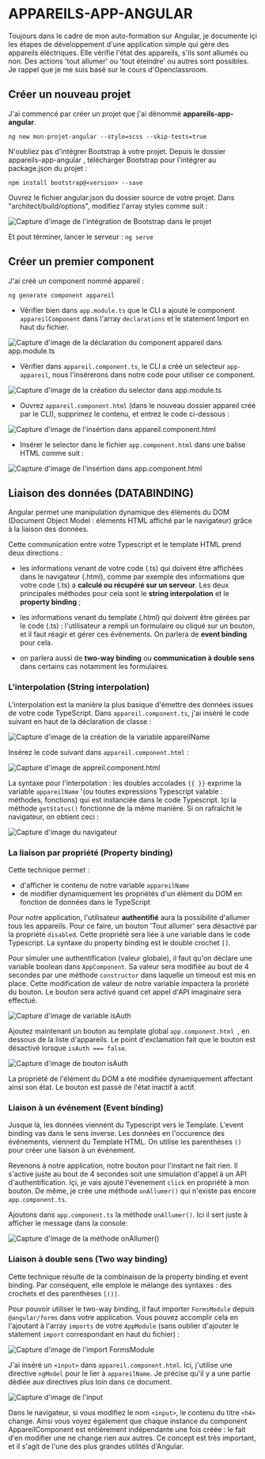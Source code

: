 # APPAREILS-APP-ANGULAR
Toujours dans le cadre de mon auto-formation sur Angular, je documente içi les étapes de développement d'une application simple qui gère des appareils éléctriques. Elle vérifie l'état des appareils, s'ils sont allumés ou non. Des actions 'tout allumer' ou 'tout éteindre'  ou autres sont possibles. Je rappel que je me suis basé sur le cours d'Openclassroom.

## Créer un nouveau projet
J'ai commencé par créer un projet que j'ai dénommé **appareils-app-angular**.

`ng new mon-projet-angular --style=scss --skip-tests=true`

N'oubliez pas d'intégrer Bootstrap à votre projet.
Depuis le dossier  appareils-app-angular , télécharger Bootstrap pour l'intégrer au package.json du projet :

`npm install bootstrap@<version> --save`

Ouvrez le fichier  angular.json  du dossier source de votre projet.  Dans "architect/build/options", modifiez l'array  styles  comme suit :

![Capture d'image de l'intégration de Bootstrap dans le projet](https://i.ibb.co/RYy3Qzf/bootstrap.png)

Et pout términer, lancer le serveur : 
`ng serve`

## Créer un premier component
J'ai créé un component nommé appareil :

`ng generate component appareil`

- Vérifier bien dans `app.module.ts` que le CLI a ajouté le component `appareilComponent` dans l'array `declarations` et le statement Import en haut du fichier.

![Capture d'image de la déclaration du component appareil dans app.module.ts](https://i.ibb.co/p2vBD66/importappareilcomponent.png)

- Vérifier dans `appareil.component.ts`, le CLI a créé un selecteur `app-appareil`, nous l'insérerons dans notre code pour utiliser ce component. 

![Capture d'image de la création du selector dans app.module.ts](https://i.ibb.co/TtQMm9G/selectorappareilscomponent.png)

- Ouvrez `appareil.component.html`  (dans le nouveau dossier  appareil  créé par le CLI), supprimez le contenu, et entrez le code ci-dessous : 

![Capture d'image de l'insértion dans appareil.component.html](https://i.ibb.co/CMnpgzQ/appareil-component-html.png)

- Insérer le selector dans le fichier `app.component.html` dans une balise HTML comme suit : 

![Capture d'image de l'insértion dans app.component.html](https://i.ibb.co/3MM0ztV/selectorappareilsinhtml.png)


## Liaison des données (DATABINDING)

Angular permet une manipulation dynamique des éléments du DOM (Document Object Model : éléments HTML affiché par le navigateur) grâce à la liaison des données. 

Cette communication entre votre Typescript et le template HTML prend deux directions : 

- les informations venant de votre code (.ts) qui doivent être affichées dans le navigateur (.html), comme par exemple des informations que votre code (.ts) a **calculé ou récupéré sur un serveur**.  Les deux principales méthodes pour cela sont le **string interpolation** et le **property binding** ;

- les informations venant du template (.html)  qui doivent être gérées par le code (.ts) : l'utilisateur a rempli un formulaire ou cliqué sur un bouton, et il faut réagir et gérer ces événements.  On parlera de **event binding** pour cela.

- on parlera aussi de **two-way binding** ou **communication à double sens** dans certains cas notamment les formulaires.

### L'interpolation (String interpolation)
L'interpolation est la manière la plus basique d'émettre des données issues de votre code TypeScript. 
Dans `appareil.component.ts`,  j'ai inséré le code suivant en haut de la déclaration de classe : 

![Capture d'image de la création de la variable appareilName](https://i.ibb.co/ZWwMjKD/cr-ationvariableappareil-Name.png)


Insérez le code suivant dans  `appareil.component.html` :

![Capture d'image de appreil.component.html](https://i.ibb.co/8KpCNPT/stringinterpolationappareil-Name.png)


La syntaxe pour l'interpolation : les doubles accolades  `{{ }}` exprime la variable `appareilName` '(ou toutes expressions Typescript valable : méthodes, fonctions) qui est instanciée dans le code Typescript. Içi la méthode `getStatus()` fonctionne de la même manière. Si on rafraîchit le navigateur, on obtient ceci :

![Capture d'image du navigateur](https://i.ibb.co/KjYz18x/navigateur1.png)

### La liaison par propriété (Property binding)
Cette technique permet :

- d'afficher le contenu de notre variable `appareilName`
- de modifier dynamiquement les propriétés d'un élément du DOM en fonction de données dans le TypeScript

Pour notre application, l'utilisateur **authentifié** aura la possibilité d'allumer tous les appareils. Pour ce faire, un bouton 'Tout allumer' sera désactivé par la propriété `disabled`. Cette propriété sera liée à une variable dans le code Typescript. La syntaxe du property binding est le double crochet `[]`.  

Pour simuler une authentification (valeur globale), il faut qu'on déclare une variable boolean dans `AppComponent`. Sa valeur sera modifiée au bout de 4 secondes par une méthode  `constructor` dans laquelle un timeout est mis en place. Cette modification de valeur de notre variable impactera la proriété du bouton. Le bouton sera activé quand cet appel d'API imaginaire sera effectué.   

![Capture d'image de variable isAuth](https://i.ibb.co/ZXcZL54/isAuth.png)


Ajoutez maintenant un bouton au template global `app.component.html `, en dessous de la liste d'appareils. Le point d'exclamation fait que le bouton est désactivé lorsque  `isAuth === false`.

![Capture d'image de bouton isAuth](https://i.ibb.co/52W1Pt6/boutonis-Auth.png)

La propriété de l'élément du DOM a été modifiée dynamiquement affectant ainsi son état. Le bouton est passé de l'état inactif à actif.

### Liaison à un événement (Event binding)
Jusque là, les données viennent du Typescript vers le Template. L'event binding vas dans le sens inverse. Les données en l'occurence des événements, viennent du Template HTML. On utilise les parenthèses  `()`  pour créer une liaison à un événement.

Revenons à notre application, notre bouton pour l'instant ne fait rien. Il s'active juste au bout de 4 secondes soit une simulation d'appel à un API d'authentification. Içi, je vais ajouté l'évenement `click` en propriété à mon bouton. De même, je crée une méthode `onAllumer()`   qui n'existe pas encore `app.component.ts`.



Ajoutons dans `app.component.ts` la méthode `onAllumer()`. Ici il sert juste à afficher le message dans la console:

![Capture d'image de la méthode onAllumer()](https://i.ibb.co/gvv5sbt/on-Allumer.png)

### Liaison à double sens (Two way binding)
Cette technique résulte de la combinaison de la property binding et event binding. Par conséquent, elle emploie le mélange des syntaxes : des crochets et des parenthèses  `[()]`.

Pour pouvoir utiliser le two-way binding, il faut importer  `FormsModule`  depuis  `@angular/forms`   dans votre application.  Vous pouvez accomplir cela en l'ajoutant à l'array  ``imports``  de votre  ``AppModule``  (sans oublier d'ajouter le statement  ``import``  correspondant en haut du fichier) : 

![Capture d'image de l'import FormsModule](https://i.ibb.co/LxSpsSV/twowaybindingimport.png)

J'ai inséré un `<input>` dans `appareil.component.html`. Ici, j'utilise une directive `ngModel` pour le lier à `appareilName`. Je précise qu'il y a une partie dédiée aux directives plus loin dans ce document.

![Capture d'image de l'input](https://i.ibb.co/yQk7Wss/input.png)

Dans le navigateur, si vous modifiez le nom `<input>`, le contenu du  titre `<h4>` change.  Ainsi vous voyez également que chaque instance du component  AppareilComponent  est entièrement indépendante une fois créée : le fait d'en modifier une ne change rien aux autres.  Ce concept est très important, et il s'agit de l'une des plus grandes utilités d'Angular.